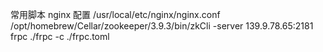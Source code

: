 常用脚本
nginx      配置    /usr/local/etc/nginx/nginx.conf
/opt/homebrew/Cellar/zookeeper/3.9.3/bin/zkCli -server 139.9.78.65:2181
frpc     ./frpc -c ./frpc.toml    